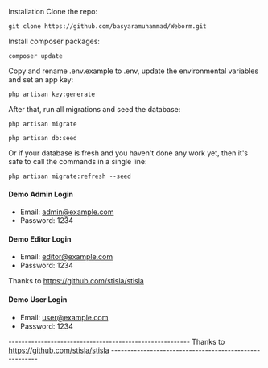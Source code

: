 Installation
Clone the repo:
```shell
git clone https://github.com/basyaramuhammad/Weborm.git
```
Install composer packages:
```shell
composer update
```

Copy and rename .env.example to .env, update the environmental variables and set an app key:
```shell
php artisan key:generate
```

After that, run all migrations and seed the database:
```shell
php artisan migrate
```
```shell
php artisan db:seed
```

Or if your database is fresh and you haven't done any work yet, then it's safe to call the commands in a single line:
```shell
php artisan migrate:refresh --seed
```
#### Demo Admin Login
*  Email: admin@example.com
*  Password: 1234

#### Demo Editor Login
*  Email: editor@example.com
*  Password: 1234

Thanks to https://github.com/stisla/stisla

#### Demo User Login
*  Email: user@example.com
*  Password: 1234

-------------------------------------------------------- Thanks to https://github.com/stisla/stisla -------------------------------------------------------
